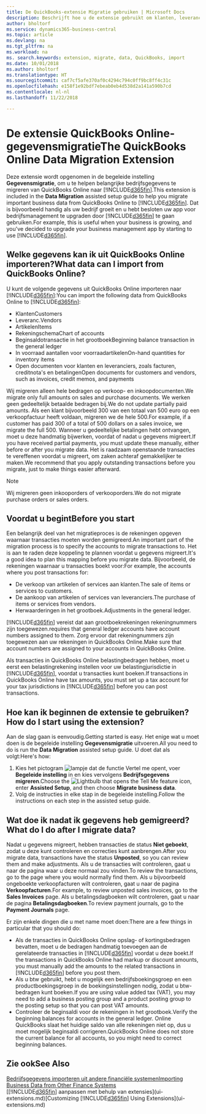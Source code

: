 ```yaml
---
title: De QuickBooks-extensie Migratie gebruiken | Microsoft Docs
description: Beschrijft hoe u de extensie gebruikt om klanten, leveranciers, artikelen en rekeningen van QuickBooks Online naar Business Central te migreren.
author: bholtorf
ms.service: dynamics365-business-central
ms.topic: article
ms.devlang: na
ms.tgt_pltfrm: na
ms.workload: na
ms. search.keywords: extension, migrate, data, QuickBooks, import
ms.date: 10/01/2018
ms.author: bholtorf
ms.translationtype: HT
ms.sourcegitcommit: caf7cf5afe370af0c4294c794c0ff9bc8ff4c31c
ms.openlocfilehash: e158f1e92bdf7ebeab0eb4d538d2a141a590b7cd
ms.contentlocale: nl-nl
ms.lasthandoff: 11/22/2018

---
```


# <a name="the-quickbooks-online-data-migration-extension"></a><span data-ttu-id="87af9-103">De extensie QuickBooks Online-gegevensmigratie</span><span class="sxs-lookup"><span data-stu-id="87af9-103">The QuickBooks Online Data Migration Extension</span></span>
<span data-ttu-id="87af9-104">Deze extensie wordt opgenomen in de begeleide instelling **Gegevensmigratie**, om u te helpen belangrijke bedrijfsgegevens te migreren van QuickBooks Online naar [!INCLUDE[d365fin](includes/d365fin_md.md)].</span><span class="sxs-lookup"><span data-stu-id="87af9-104">This extension is included in the **Data Migration** assisted setup guide to help you migrate important business data from QuickBooks Online to [!INCLUDE[d365fin](includes/d365fin_md.md)].</span></span> <span data-ttu-id="87af9-105">Dat is bijvoorbeeld handig als uw bedrijf groeit en u hebt besloten uw app voor bedrijfsmanagement te upgraden door [!INCLUDE[d365fin](includes/d365fin_md.md)] te gaan gebruiken.</span><span class="sxs-lookup"><span data-stu-id="87af9-105">For example, this is useful when your business is growing, and you've decided to upgrade your business management app by starting to use [!INCLUDE[d365fin](includes/d365fin_md.md)].</span></span>

## <a name="what-data-can-i-import-from-quickbooks-online"></a><span data-ttu-id="87af9-106">Welke gegevens kan ik uit QuickBooks Online importeren?</span><span class="sxs-lookup"><span data-stu-id="87af9-106">What data can I import from QuickBooks Online?</span></span>
<span data-ttu-id="87af9-107">U kunt de volgende gegevens uit QuickBooks Online importeren naar [!INCLUDE[d365fin](includes/d365fin_md.md)]:</span><span class="sxs-lookup"><span data-stu-id="87af9-107">You can import the following data from QuickBooks Online to [!INCLUDE[d365fin](includes/d365fin_md.md)]:</span></span>  

* <span data-ttu-id="87af9-108">Klanten</span><span class="sxs-lookup"><span data-stu-id="87af9-108">Customers</span></span>
* <span data-ttu-id="87af9-109">Leveranc.</span><span class="sxs-lookup"><span data-stu-id="87af9-109">Vendors</span></span>
* <span data-ttu-id="87af9-110">Artikelen</span><span class="sxs-lookup"><span data-stu-id="87af9-110">Items</span></span>
* <span data-ttu-id="87af9-111">Rekeningschema</span><span class="sxs-lookup"><span data-stu-id="87af9-111">Chart of accounts</span></span>
* <span data-ttu-id="87af9-112">Beginsaldotransactie in het grootboek</span><span class="sxs-lookup"><span data-stu-id="87af9-112">Beginning balance transaction in the general ledger</span></span>
* <span data-ttu-id="87af9-113">In voorraad aantallen voor voorraadartikelen</span><span class="sxs-lookup"><span data-stu-id="87af9-113">On-hand quantities for inventory items</span></span>
* <span data-ttu-id="87af9-114">Open documenten voor klanten en leveranciers, zoals facturen, creditnota's en betalingen</span><span class="sxs-lookup"><span data-stu-id="87af9-114">Open documents for customers and vendors, such as invoices, credit memos, and payments</span></span>

<span data-ttu-id="87af9-115">Wij migreren alleen hele bedragen op verkoop- en inkoopdocumenten.</span><span class="sxs-lookup"><span data-stu-id="87af9-115">We migrate only full amounts on sales and purchase documents.</span></span> <span data-ttu-id="87af9-116">We werken geen gedeeltelijk betaalde bedragen bij.</span><span class="sxs-lookup"><span data-stu-id="87af9-116">We do not update partially paid amounts.</span></span> <span data-ttu-id="87af9-117">Als een klant bijvoorbeeld 300 van een totaal van 500 euro op een verkoopfactuur heeft voldaan, migreren we de hele 500.</span><span class="sxs-lookup"><span data-stu-id="87af9-117">For example, if a customer has paid 300 of a total of 500 dollars on a sales invoice, we migrate the full 500.</span></span> <span data-ttu-id="87af9-118">Wanneer u gedeeltelijke betalingen hebt ontvangen, moet u deze handmatig bijwerken, voordat of nadat u gegevens migreert.</span><span class="sxs-lookup"><span data-stu-id="87af9-118">If you have received partial payments, you must update these manually, either before or after you migrate data.</span></span> <span data-ttu-id="87af9-119">Het is raadzaam openstaande transacties te vereffenen voordat u migreert, om zaken achteraf gemakkelijker te maken.</span><span class="sxs-lookup"><span data-stu-id="87af9-119">We recommend that you apply outstanding transactions before you migrate, just to make things easier afterward.</span></span>

> [!NOTE]  
>   <span data-ttu-id="87af9-120">Wij migreren geen inkooporders of verkooporders.</span><span class="sxs-lookup"><span data-stu-id="87af9-120">We do not migrate purchase orders or sales orders.</span></span>

## <a name="before-you-start"></a><span data-ttu-id="87af9-121">Voordat u begint</span><span class="sxs-lookup"><span data-stu-id="87af9-121">Before you start</span></span>
<span data-ttu-id="87af9-122">Een belangrijk deel van het migratieproces is de rekeningen opgeven waarnaar transacties moeten worden gemigreerd.</span><span class="sxs-lookup"><span data-stu-id="87af9-122">An important part of the migration process is to specify the accounts to migrate transactions to.</span></span> <span data-ttu-id="87af9-123">Het is aan te raden deze koppeling te plannen voordat u gegevens migreert.</span><span class="sxs-lookup"><span data-stu-id="87af9-123">It's a good idea to plan this mapping before you migrate data.</span></span> <span data-ttu-id="87af9-124">Bijvoorbeeld, de rekeningen waarnaar u transacties boekt voor:</span><span class="sxs-lookup"><span data-stu-id="87af9-124">For example, the accounts where you post transactions for:</span></span>  

* <span data-ttu-id="87af9-125">De verkoop van artikelen of services aan klanten.</span><span class="sxs-lookup"><span data-stu-id="87af9-125">The sale of items or services to customers.</span></span>
* <span data-ttu-id="87af9-126">De aankoop van artikelen of services van leveranciers.</span><span class="sxs-lookup"><span data-stu-id="87af9-126">The purchase of items or services from vendors.</span></span>  
* <span data-ttu-id="87af9-127">Herwaarderingen in het grootboek.</span><span class="sxs-lookup"><span data-stu-id="87af9-127">Adjustments in the general ledger.</span></span>  

[!INCLUDE[d365fin](includes/d365fin_md.md)] <span data-ttu-id="87af9-128">vereist dat aan grootboekrekeningen rekeningnummers zijn toegewezen.</span><span class="sxs-lookup"><span data-stu-id="87af9-128">requires that general ledger accounts have account numbers assigned to them.</span></span> <span data-ttu-id="87af9-129">Zorg ervoor dat rekeningnummers zijn toegewezen aan uw rekeningen in QuickBooks Online.</span><span class="sxs-lookup"><span data-stu-id="87af9-129">Make sure that account numbers are assigned to your accounts in QuickBooks Online.</span></span>

<span data-ttu-id="87af9-130">Als transacties in QuickBooks Online belastingbedragen hebben, moet u eerst een belastingrekening instellen voor uw belastingjurisdictie in [!INCLUDE[d365fin](includes/d365fin_md.md)], voordat u transacties kunt boeken.</span><span class="sxs-lookup"><span data-stu-id="87af9-130">If transactions in QuickBooks Online have tax amounts, you must set up a tax account for your tax jurisdictions in [!INCLUDE[d365fin](includes/d365fin_md.md)] before you can post transactions.</span></span>

## <a name="how-do-i-start-using-the-extension"></a><span data-ttu-id="87af9-131">Hoe kan ik beginnen de extensie te gebruiken?</span><span class="sxs-lookup"><span data-stu-id="87af9-131">How do I start using the extension?</span></span>
<span data-ttu-id="87af9-132">Aan de slag gaan is eenvoudig.</span><span class="sxs-lookup"><span data-stu-id="87af9-132">Getting started is easy.</span></span> <span data-ttu-id="87af9-133">Het enige wat u moet doen is de begeleide instelling **Gegevensmigratie** uitvoeren.</span><span class="sxs-lookup"><span data-stu-id="87af9-133">All you need to do is run the **Data Migration** assisted setup guide.</span></span> <span data-ttu-id="87af9-134">U doet dat als volgt:</span><span class="sxs-lookup"><span data-stu-id="87af9-134">Here's how:</span></span>

1. <span data-ttu-id="87af9-135">Kies het pictogram ![lampje dat de functie Vertel me opent](media/ui-search/search_small.png "Vertel me wat u wilt doen"), voer **Begeleide instelling** in en kies vervolgens **Bedrijfsgegevens migreren**.</span><span class="sxs-lookup"><span data-stu-id="87af9-135">Choose the ![Lightbulb that opens the Tell Me feature](media/ui-search/search_small.png "Tell me what you want to do") icon, enter **Assisted Setup**, and then choose **Migrate business data**.</span></span>
2. <span data-ttu-id="87af9-136">Volg de instructies in elke stap in de begeleide instelling.</span><span class="sxs-lookup"><span data-stu-id="87af9-136">Follow the instructions on each step in the assisted setup guide.</span></span>

## <a name="what-do-i-do-after-i-migrate-data"></a><span data-ttu-id="87af9-137">Wat doe ik nadat ik gegevens heb gemigreerd?</span><span class="sxs-lookup"><span data-stu-id="87af9-137">What do I do after I migrate data?</span></span>
<span data-ttu-id="87af9-138">Nadat u gegevens migreert, hebben transacties de status **Niet geboekt**, zodat u deze kunt controleren en correcties kunt aanbrengen.</span><span class="sxs-lookup"><span data-stu-id="87af9-138">After you migrate data, transactions have the status **Unposted**, so you can review them and make adjustments.</span></span> <span data-ttu-id="87af9-139">Als u de transacties wilt controleren, gaat u naar de pagina waar u deze normaal zou vinden.</span><span class="sxs-lookup"><span data-stu-id="87af9-139">To review the transactions, go to the page where you would normally find them.</span></span> <span data-ttu-id="87af9-140">Als u bijvoorbeeld ongeboekte verkoopfacturen wilt controleren, gaat u naar de pagina **Verkoopfacturen**.</span><span class="sxs-lookup"><span data-stu-id="87af9-140">For example, to review unposted sales invoices, go to the **Sales Invoices** page.</span></span> <span data-ttu-id="87af9-141">Als u betalingsdagboeken wilt controleren, gaat u naar de pagina **Betalingsdagboeken**.</span><span class="sxs-lookup"><span data-stu-id="87af9-141">To review payment journals, go to the **Payment Journals** page.</span></span>   

<span data-ttu-id="87af9-142">Er zijn enkele dingen die u met name moet doen:</span><span class="sxs-lookup"><span data-stu-id="87af9-142">There are a few things in particular that you should do:</span></span>

* <span data-ttu-id="87af9-143">Als de transacties in QuickBooks Online opslag- of kortingsbedragen bevatten, moet u de bedragen handmatig toevoegen aan de gerelateerde transacties in [!INCLUDE[d365fin](includes/d365fin_md.md)] voordat u deze boekt.</span><span class="sxs-lookup"><span data-stu-id="87af9-143">If the transactions in QuickBooks Online had markup or discount amounts, you must manually add the amounts to the related transactions in [!INCLUDE[d365fin](includes/d365fin_md.md)] before you post them.</span></span>
* <span data-ttu-id="87af9-144">Als u btw gebruikt, hebt u mogelijk een bedrijfsboekingsgroep en een productboekingsgroep in de boekingsinstellingen nodig, zodat u btw-bedragen kunt boeken.</span><span class="sxs-lookup"><span data-stu-id="87af9-144">If you are using value added tax (VAT), you may need to add a business posting group and a product posting group to the posting setup so that you can post VAT amounts.</span></span>
* <span data-ttu-id="87af9-145">Controleer de beginsaldi voor de rekeningen in het grootboek.</span><span class="sxs-lookup"><span data-stu-id="87af9-145">Verify the beginning balances for accounts in the general ledger.</span></span> <span data-ttu-id="87af9-146">Online QuickBooks slaat het huidige saldo van alle rekeningen niet op, dus u moet mogelijk beginsaldi corrigeren.</span><span class="sxs-lookup"><span data-stu-id="87af9-146">QuickBooks Online does not store the current balance for all accounts, so you might need to correct beginning balances.</span></span>

## <a name="see-also"></a><span data-ttu-id="87af9-147">Zie ook</span><span class="sxs-lookup"><span data-stu-id="87af9-147">See Also</span></span>
[<span data-ttu-id="87af9-148">Bedrijfsgegevens importeren uit andere financiële systemen</span><span class="sxs-lookup"><span data-stu-id="87af9-148">Importing Business Data from Other Finance Systems</span></span>](across-import-data-configuration-packages.md)  
<span data-ttu-id="87af9-149">[[!INCLUDE[d365fin](includes/d365fin_md.md)] aanpassen met behulp van extensies](ui-extensions.md)</span><span class="sxs-lookup"><span data-stu-id="87af9-149">[Customizing [!INCLUDE[d365fin](includes/d365fin_md.md)] Using Extensions](ui-extensions.md)</span></span>  


